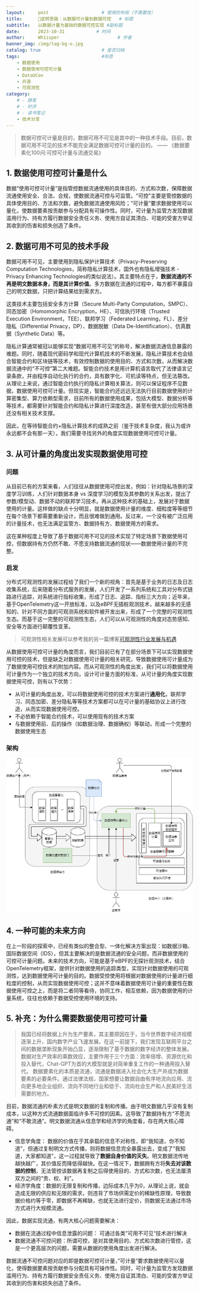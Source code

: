 ```yaml
---
layout:     post                    # 使用的布局（不需要改）
title:      🚀逆转思路：从数据可计量到数据可控	# 标题
subtitle:   以数据计量为基础的数据可控实现 #副标题
date:       2023-10-31            # 时间
author:     Wh1isper                      # 作者
banner_img: /img/tag-bg-o.jpg
catalog: true                       # 是否归档
tags:                               #标签
    - 数据使用
    - 数据使用可控可计量
    - DataUCon
    - 开源
    - 可观测性
category:
    # - 随笔
    # - 时评
    # - 读书笔记
    - 技术分享
---
```


> 数据可控可计量是目的，数据可用不可见是其中的一种技术手段。目前，数据可用不可见的技术不能完全满足数据可控可计量的目的。 —— 《数据要素化100问:可控可计量与流通交易》

## 1. 数据使用可控可计量是什么

数据“使用可控可计量”是指管控数据流通使用的具体目的、方式和次数，保障数据流通使用安全、合法、合规，使数据流通可控与可监管。“可控”主要是管控数据的具体使用目的、方法和次数，避免数据流通使用风险；“可计量”要求数据使用可以量化，使数据要素按贡献参与分配具有可操作性。同时，可计量为监管方发现数据滥用行为、持有方履行数据安全责任义务、使用方自证其清白、可能的受害方举证其收到的伤害和损失创造了条件。

## 2. 数据可用不可见的技术手段

数据可用不可见，主要使用到隐私保护计算技术（Privacy-Preserving Computation Technologies，简称隐私计算技术，国外也有隐私增强技术 - Privacy Enhancing Technologies的类似说法）。其主要特点在于，**数据流通的不再是明文数据本身，而是其计算价值**。多方数据在流通的过程中，每方都不暴露自己的明文数据，只把计算结果给到需求方。

这类技术主要包括安全多方计算（Secure Multi-Party Computation，SMPC）、同态加密（Homomorphic Encryption，HE）、可信执行环境（Trusted Execution Environment，TEE）、联邦学习（Federated Learning，FL）、差分隐私（Differential Privacy，DP）、数据脱敏（Data De-Identification）、仿真数据（Synthetic Data）等。

隐私计算通常被冠以能够实现“数据可用不可见”的称号，解决数据流通信息暴露的难题。同时，随着现代密码学和现代计算机技术的不断发展，隐私计算技术也会结合智能合约和区块链等技术，有效控制数据的使用目的、方式和次数，从而解决数据流通中的“不可控”第二大难题。智能合约技术是用计算机语言取代了法律语言记录条款，并由程序自动化执行的合约，具有数字化、可机读等特点，但无法篡改。从理论上来说，通过智能合约执行的隐私计算相关算法，则可以保证程序不见数据，数据使用可控可计量。但现实是，智能合约还远远无法执行目前数据使用的计算密集型、算力依赖型需求，目前所有的数据使用成果，包括大模型、数据分析等等技术，都需要针对智能合约和隐私计算进行深度改造，甚至有很大部分应用场景还没有相关技术支撑。

因此，在等待智能合约+隐私计算技术的成熟之前（鉴于技术复杂度，我认为或许永远都不会有那一天），我们需要寻找另外的角度实现数据使用可控可计量。

## 3. 从可计量的角度出发实现数据使用可控

### 问题

从目前已有的方案来看，人们往往从数据使用可控出发，例如：针对隐私场景的深度学习训练，人们针对数据本身 vs 深度学习的模型及其参数的关系出发，提出了参数/模型动、数据不动的联邦学习技术。再从这种技术的基础上，发展对于数据使用的计量。这样做的缺点十分明显，就是数据使用计量的维度、细粒度等等细节在每个场景下都需要重新设计，而且很难做到通用。反过来，一个没有被广泛应用的计量技术，也无法满足监管方、数据持有方、数据使用方的需求。

这在某种程度上导致了基于数据可用不可见的技术实现了特定场景下数据使用可控，但数据持有方仍然不敢、不愿支持数据流通的现状——数据使用计量的不完整。

### 启发

分布式可观测性的发展过程给了我们一个新的视角：首先是基于业务的日志及日志收集系统，后来随着分布式服务的发展，人们开发了一系列系统和工具对分布式链路进行追踪，对系统进行指标收集，形成了日志、追踪、指标三大方向；近年来，基于OpenTelemetry这一开放标准，以及eBPF无插桩观测技术，越来越多的无感知的、针对不同方面的可观测系统和软件被开发出来，形成了一个完整的可观测性生态。而基于这一完整的可观测性生态，人们可以从可观测性的角度对态势感知、安全等方面进行颠覆性变革。

> 可观测性相关发展可以参考我的另一篇博客[可观测性行业发展与机遇](https://wh1isper.github.io/2023/10/29/2023-10-30-%E5%8F%AF%E8%A7%82%E6%B5%8B%E6%80%A7%E8%A1%8C%E4%B8%9A%E5%8F%91%E5%B1%95%E4%B8%8E%E6%9C%BA%E9%81%87/)

从数据使用可控可计量的角度而言，我们目前已有了在部分场景下可以实现数据使用可控的技术，但是缺乏对数据使用可计量的相关研究，导致数据使用可计量成为了数据使用可控技术的附加内容。而从可观测性的角度出发，我们可以将数据使用可计量作为一个独立的技术方向，设计可计量方面的标准，从可计量的角度实现数据使用可控，则有以下优势：

- 从可计量的角度出发，可以将数据使用可控的技术方案进行**通用化**，联邦学习、同态加密、差分隐私等等技术方案都可以在可计量的基础协议上进行改造，从而实现数据使用可控。
- 不必依赖于智能合约技术，可以使用现有的技术方案
- 与数据使用前、后的操作（如数据治理、数据确权）等联动，形成一个完整的数据使用生态

### 架构

![引入数据使用计量中心的基础架构](../img/2023-10-31-定义数据使用可观测性/data-usage-measurable.png)

## 4. 一种可能的未来方向

在上一阶段的探索中，已经有类似的整合型、一体化解决方案出现：如数据沙箱、国际数据空间（IDS），但其主要解决的是数据流通的安全问题，而非数据使用的可控可计量问题。未来的技术方向，可能是基于eBPF的无探针观测技术，结合OpenTelemetry框架，提供针对数据使用的追踪类型，实现针对数据使用的可观测性，达到数据使用可计量的目的。数据受控使用将根据对数据使用的计量进行细粒度的控制，从而实现数据使用可控；这并不意味着数据使用可计量的重要性在数据使用可控之上，而是将二者同等看待，协同工作，相互依赖，因为数据使用的计量系统，往往也依赖于数据受控使用环境的支持。

## 5. 补充：为什么需要数据使用可控可计量

>我国已经将数据上升为生产要素，其主要原因在于，当今世界数字经济规模逐渐上升，国内数字产业飞速发展。在这一前提下，我们发现互联网平台之间的数据垄断现象开始凸显，逐渐限制了基于数据的数字经济的整体发展。数据对生产效率的乘数效应，主要作用于三个方面：效率倍增、资源优化和投入替代，Chat-GPT为首的大模型就是对简单重复工作的一种通用投入替代。
> 数据要素化的本质是流通，流通是数据进入社会化大生产并成为数据要素的必要条件。通过法律法规，国家想要让数据自由有序地流向应用、流向更多地企业组织、流向不同地行业和低于、流向社会生产和人民美好生活需要的地方。

目前，数据流通的朴素方式是明文数据的复制和传播。由于明文数据几乎没有复制成本，以这种方式流通数据面临许多不可控的因素。这导致了数据持有方“不愿流通”和“不敢流通”。明文数据流通从信息学和经济学的角度看，存在两大核心障碍。

- 信息学角度： 数据的价值在于其承载的信息不对称性，即“我知道，你不知道”，但通过复制明文方式传播，则将数据信息完全暴露出去，变成了“我知道，大家都知道”，这一过程就导致了**数据自身价值的灭失**。明文数据流传地越快越广，其价值反而降低得越快。在这一情况下，数据拥有方将**失去对该数据的控制**，无法管控该数据再复制之后得使用目的、方式和次数，也无法厘清双方之间的“责、权、利”。
- 经济学角度：数据的无限复制和传播，边际成本几乎为0，从理论上说，就会造成无限的供应和无限的需求，则违背了市场供需定价的稀缺性原理，导致数据价格约等于零，即数据不再稀缺，也就无法进行定价，则数据无法通过市场方式进行大规模流通。

因此，数据实现流通，有两大核心问题需要解决：

- 数据在流通过程中信息泄露的问题： 可通过各类”可用不可见“技术进行解决
- 数据流通不可控问题：所谓可控，是对其使用目的、方式和次数进行管控，这是一个更高层次的问题，需要从数据的使用角度出发进行解决。

数据流通不可控问题对应的即是数据可控可计量，”可计量“要求数据使用可以量化，使得数据要素按贡献参与分配具有可操作性。同时，可计量为监管方发现数据滥用行为、持有方履行数据安全责任义务、使用方自证其清白、可能的受害方举证其收到的伤害和损失创造了条件。
